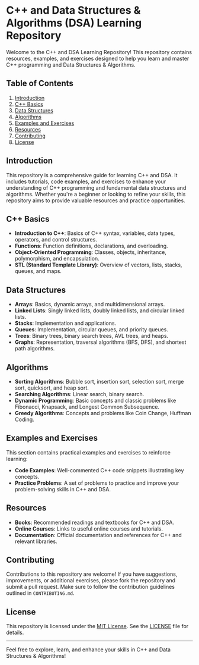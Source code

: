 # C++ and Data Structures & Algorithms (DSA) Learning Repository

Welcome to the C++ and DSA Learning Repository! This repository contains resources, examples, and exercises designed to help you learn and master C++ programming and Data Structures & Algorithms.

## Table of Contents

1. [Introduction](#introduction)
2. [C++ Basics](#c-basics)
3. [Data Structures](#data-structures)
4. [Algorithms](#algorithms)
5. [Examples and Exercises](#examples-and-exercises)
6. [Resources](#resources)
7. [Contributing](#contributing)
8. [License](#license)

## Introduction

This repository is a comprehensive guide for learning C++ and DSA. It includes tutorials, code examples, and exercises to enhance your understanding of C++ programming and fundamental data structures and algorithms. Whether you're a beginner or looking to refine your skills, this repository aims to provide valuable resources and practice opportunities.

## C++ Basics

- **Introduction to C++**: Basics of C++ syntax, variables, data types, operators, and control structures.
- **Functions**: Function definitions, declarations, and overloading.
- **Object-Oriented Programming**: Classes, objects, inheritance, polymorphism, and encapsulation.
- **STL (Standard Template Library)**: Overview of vectors, lists, stacks, queues, and maps.

## Data Structures

- **Arrays**: Basics, dynamic arrays, and multidimensional arrays.
- **Linked Lists**: Singly linked lists, doubly linked lists, and circular linked lists.
- **Stacks**: Implementation and applications.
- **Queues**: Implementation, circular queues, and priority queues.
- **Trees**: Binary trees, binary search trees, AVL trees, and heaps.
- **Graphs**: Representation, traversal algorithms (BFS, DFS), and shortest path algorithms.

## Algorithms

- **Sorting Algorithms**: Bubble sort, insertion sort, selection sort, merge sort, quicksort, and heap sort.
- **Searching Algorithms**: Linear search, binary search.
- **Dynamic Programming**: Basic concepts and classic problems like Fibonacci, Knapsack, and Longest Common Subsequence.
- **Greedy Algorithms**: Concepts and problems like Coin Change, Huffman Coding.

## Examples and Exercises

This section contains practical examples and exercises to reinforce learning:

- **Code Examples**: Well-commented C++ code snippets illustrating key concepts.
- **Practice Problems**: A set of problems to practice and improve your problem-solving skills in C++ and DSA.

## Resources

- **Books**: Recommended readings and textbooks for C++ and DSA.
- **Online Courses**: Links to useful online courses and tutorials.
- **Documentation**: Official documentation and references for C++ and relevant libraries.

## Contributing

Contributions to this repository are welcome! If you have suggestions, improvements, or additional exercises, please fork the repository and submit a pull request. Make sure to follow the contribution guidelines outlined in `CONTRIBUTING.md`.

## License

This repository is licensed under the [MIT License](LICENSE). See the [LICENSE](LICENSE) file for details.

---

Feel free to explore, learn, and enhance your skills in C++ and Data Structures & Algorithms!

